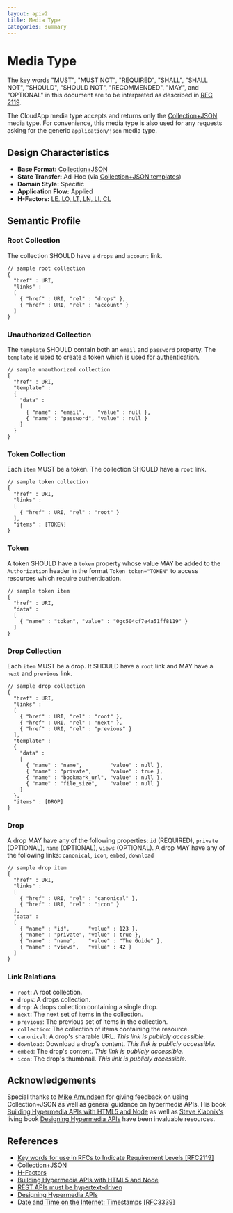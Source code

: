 ```yaml
---
layout: apiv2
title: Media Type
categories: summary
---
```


# Media Type

The key words "MUST", "MUST NOT", "REQUIRED", "SHALL", "SHALL NOT", "SHOULD",
"SHOULD NOT", "RECOMMENDED",  "MAY", and "OPTIONAL" in this document are to be
interpreted as described in [RFC 2119][rfc2119].

The CloudApp media type accepts and returns only the [Collection+JSON][cj] media
type. For convenience, this media type is also used for any requests asking for
the generic `application/json` media type.

## Design Characteristics

 - **Base Format:** [Collection+JSON][cj]
 - **State Transfer:** Ad-Hoc (via [Collection+JSON templates][cj])
 - **Domain Style:** Specific
 - **Application Flow:** Applied
 - **H-Factors:** [LE, LO, LT, LN, LI, CL][h-factors]

## Semantic Profile

### Root Collection

The collection SHOULD have a `drops` and `account` link.

    // sample root collection
    {
      "href" : URI,
      "links" :
      [
        { "href" : URI, "rel" : "drops" },
        { "href" : URI, "rel" : "account" }
      ]
    }

### Unauthorized Collection

The `template` SHOULD contain both an `email` and `password` property. The
`template` is used to create a token which is used for authentication.

    // sample unauthorized collection
    {
      "href" : URI,
      "template" :
      {
        "data" :
        [
          { "name" : "email",    "value" : null },
          { "name" : "password", "value" : null }
        ]
      }
    }

### Token Collection

Each `item` MUST be a token. The collection SHOULD have a `root` link.

    // sample token collection
    {
      "href" : URI,
      "links" :
      [
        { "href" : URI, "rel" : "root" }
      ],
      "items" : [TOKEN]
    }

### Token

A token SHOULD have a `token` property whose value MAY be added to the
`Authorization` header in the format `Token token="TOKEN"` to access resources
which require authentication.

    // sample token item
    {
      "href" : URI,
      "data" :
      [
        { "name" : "token", "value" : "0gc504cf7e4a51ff8119" }
      ]
    }

### Drop Collection

Each `item` MUST be a drop. It SHOULD have a `root` link and MAY have a `next`
and `previous` link.

    // sample drop collection
    {
      "href" : URI,
      "links" :
      [
        { "href" : URI, "rel" : "root" },
        { "href" : URI, "rel" : "next" },
        { "href" : URI, "rel" : "previous" }
      ],
      "template" :
      {
        "data" :
        [
          { "name" : "name",         "value" : null },
          { "name" : "private",      "value" : true },
          { "name" : "bookmark_url", "value" : null },
          { "name" : "file_size",    "value" : null }
        ]
      },
      "items" : [DROP]
    }

### Drop

A drop MAY have any of the following properties: `id` (REQUIRED),
`private` (OPTIONAL), `name` (OPTIONAL), `views` (OPTIONAL). A drop MAY have
any of the following links: `canonical`, `icon`, `embed`, `download`

    // sample drop item
    {
      "href" : URI,
      "links" :
      [
        { "href" : URI, "rel" : "canonical" },
        { "href" : URI, "rel" : "icon" }
      ],
      "data" :
      [
        { "name" : "id",      "value" : 123 },
        { "name" : "private", "value" : true },
        { "name" : "name",    "value" : "The Guide" },
        { "name" : "views",   "value" : 42 }
      ]
    }

### Link Relations

 - `root`: A root collection.
 - `drops`: A drops collection.
 - `drop`: A drops collection containing a single drop.
 - `next`: The next set of items in the collection.
 - `previous`: The previous set of items in the collection.
 - `collection`: The collection of items containing the resource.
 - `canonical`: A drop's sharable URL. _This link is publicly accessible._
 - `download`: Download a drop's content. _This link is publicly accessible._
 - `embed`: The drop's content. _This link is publicly accessible._
 - `icon`: The drop's thumbnail. _This link is publicly accessible._

## Acknowledgements

Special thanks to [Mike Amundsen][mike-amundsen] for giving feedback on using
Collection+JSON as well as general guidance on hypermedia APIs. His book
[Building Hypermedia APIs with HTML5 and Node][building-hypermedia-apis] as well
as [Steve Klabnik's][steve-klabnik] living book
[Designing Hypermedia APIs][designing-hypermedia-apis] have been invaluable
resources.


## References

 - [Key words for use in RFCs to Indicate Requirement Levels \[RFC2119\]][rfc2119]
 - [Collection+JSON][cj]
 - [H-Factors][h-factors]
 - [Building Hypermedia APIs with HTML5 and Node][building-hypermedia-apis]
 - [REST APIs must be hypertext-driven][rest-apis-must-be-hypertext]
 - [Designing Hypermedia APIs][designing-hypermedia-apis]
 - [Date and Time on the Internet: Timestamps \[RFC3339\]][rfc3339]


[cj]: http://www.amundsen.com/media-types/collection/
[h-factors]: http://amundsen.com/hypermedia/hfactor/
[rest-apis-must-be-hypertext]: http://roy.gbiv.com/untangled/2008/rest-apis-must-be-hypertext-driven
[building-hypermedia-apis]: http://www.amazon.com/gp/product/1449306578
[designing-hypermedia-apis]: http://designinghypermediaapis.com
[mike-amundsen]: http://amundsen.com
[steve-klabnik]: http://designinghypermediaapis.com
[rfc2119]: http://tools.ietf.org/html/rfc2119
[rfc3339]: http://tools.ietf.org/html/rfc3339
